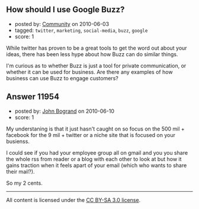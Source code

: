 ## How should I use Google Buzz?

- posted by: [Community](https://stackexchange.com/users/-1/-1-community) on 2010-06-03
- tagged: `twitter`, `marketing`, `social-media`, `buzz`, `google`
- score: 1

While twitter has proven to be a great tools to get the word out about your ideas, there has been less hype about how Buzz can do similar things.

I'm curious as to whether Buzz is just a tool for private communication, or whether it can be used for business. Are there any examples of how business can use Buzz to engage customers?


## Answer 11954

- posted by: [John Bogrand](https://stackexchange.com/users/-1/3577-john-bogrand) on 2010-06-10
- score: 1

My understaning is that it just hasn't caught on so focus on the 500 mil + facebook for the 9 mil + twitter or a niche site that is focused on your busienss.

I could see if you had your employee group all on gmail and you you share the whole rss from reader or a blog with each other to look at but how it gains traction when it feels apart of your email (which who wants to share their mail?).

So my 2 cents.



---

All content is licensed under the [CC BY-SA 3.0 license](https://creativecommons.org/licenses/by-sa/3.0/).

